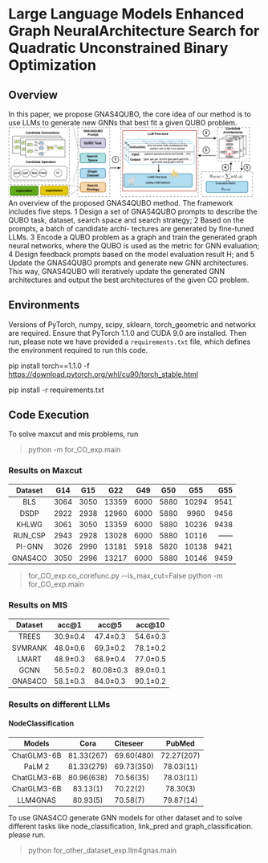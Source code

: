 # Large Language Models Enhanced Graph NeuralArchitecture Search for Quadratic Unconstrained Binary Optimization

## Overview
In this paper, we propose GNAS4QUBO, the core idea of our method is
to use LLMs to generate new GNNs that best fit a given QUBO
problem.
![](./asset/newframework.png)
An overview of the proposed GNAS4QUBO method. The framework includes five steps. 1 Design a set of GNAS4QUBO
prompts to describe the QUBO task, dataset, search space and search strategy; 2 Based on the prompts, a batch of candidate archi-
tectures are generated by fine-tuned LLMs. 3 Encode a QUBO problem as a graph and train the generated graph neural networks,
where the QUBO is used as the metric for GNN evaluation; 4 Design feedback prompts based on the model evaluation result
H; and 5 Update the GNAS4QUBO prompts and generate new GNN architectures. This way, GNAS4QUBO will iteratively update
the generated GNN architectures and output the best architectures of the given CO problem.

## Environments
 
Versions of PyTorch, numpy, scipy, sklearn, torch_geometric and networkx are required. Ensure that PyTorch 1.1.0 and CUDA 9.0 are installed. Then run, please note we have provided a `requirements.txt` file, which defines the environment required to run this code.

pip install torch==1.1.0 -f https://download.pytorch.org/whl/cu90/torch_stable.html

pip install -r requirements.txt

## Code Execution

To solve maxcut and mis problems, run

> python -m for_CO_exp.main

### Results on Maxcut
| Dataset | G14  | G15  |  G22  | G49  | G50  |  G55  |  G55 |
|:-------:|:----:|:----:|:-----:|:----:|:----:|:-----:|-----:|
|   BLS   | 3064 | 3050 | 13359 | 6000 | 5880 | 10294 | 9541 |
|  DSDP   | 2922 | 2938 | 12960 | 6000 | 5880 | 9960  | 9456 |
|  KHLWG  | 3061 | 3050 | 13359 | 6000 | 5880 | 10236 | 9438 |
| RUN_CSP | 2943 | 2928 | 13028 | 6000 | 5880 | 10116 |   —— |
| PI-GNN  | 3026 | 2990 | 13181 | 5918 | 5820 | 10138 | 9421 |
| GNAS4CO | 3050 | 2996 | 13217 | 6000 | 5880 | 10146 | 9459 |


> for_CO_exp.co_corefunc.py --is_max_cut=False python -m for_CO_exp.main
### Results on MIS
| Dataset |  acc@1   |   acc@5   |  acc@10  | 
|:-------:|:--------:|:---------:|:--------:|
|  TREES  | 30.9±0.4 | 47.4±0.3  | 54.6±0.3 | 
| SVMRANK | 48.0±0.6 | 69.3±0.2  | 78.1±0.2 | 
|  LMART  | 48.9±0.3 | 68.9±0.4  | 77.0±0.5 |
|  GCNN   | 56.5±0.2 | 80.08±0.3 | 89.0±0.1 | 
| GNAS4CO | 58.1±0.3 | 84.0±0.3  | 90.1±0.2 | 


### Results on different LLMs
#### NodeClassification

|   Models    |    Cora    | Citeseer   |   PubMed   |
|:-----------:|:----------:|:-----------|:----------:|
| ChatGLM3-6B | 81.33(267) | 69.60(480) | 72.27(207) |
|   PaLM 2    | 81.33(279) | 69.73(350) | 78.03(11)  |
| ChatGLM3-6B | 80.96(638) | 70.56(35)  | 78.03(11)  |
| ChatGLM3-6B |  83.13(1)  | 70.22(2)   |  78.30(3)  |
|  LLM4GNAS   |  80.93(5)  | 70.58(7)   | 79.87(14)  |

To use GNAS4CO generate GNN models for other dataset and to solve different tasks like node_classification, link_pred and graph_classification.
please run.
>python for_other_dataset_exp.llm4gnas.main
